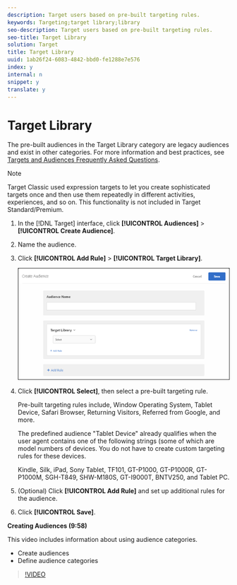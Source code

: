 ```yaml
---
description: Target users based on pre-built targeting rules.
keywords: Targeting;target library;library
seo-description: Target users based on pre-built targeting rules.
seo-title: Target Library
solution: Target
title: Target Library
uuid: 1ab26f24-6083-4842-bbd0-fe1288e7e576
index: y
internal: n
snippet: y
translate: y
---
```


# Target Library

The pre-built audiences in the Target Library category are legacy audiences and exist in other categories. For more information and best practices, see [ Targets and Audiences Frequently Asked Questions](../../../c_target/c_troubleshooting_targets_and_audiences.md#concept_C4EE4B8F4840430CBD798D579A8F208D). 


>[!NOTE]
>
>Target Classic used expression targets to let you create sophisticated targets once and then use them repeatedly in different activities, experiences, and so on. This functionality is not included in Target Standard/Premium.




1. In the [!DNL  Target] interface, click **[!UICONTROL  Audiences]** > **[!UICONTROL  Create Audience]**. 

1. Name the audience. 

1. Click **[!UICONTROL  Add Rule]** > **[!UICONTROL  Target Library]**. 

   ![](assets/target_library.png) 

1. Click **[!UICONTROL  Select]**, then select a pre-built targeting rule. 

   Pre-built targeting rules include, Window Operating System, Tablet Device, Safari Browser, Returning Visitors, Referred from Google, and more. 

   The predefined audience "Tablet Device" already qualifies when the user agent contains one of the following strings (some of which are model numbers of devices. You do not have to create custom targeting rules for these devices. 

   Kindle, Silk, iPad, Sony Tablet, TF101, GT-P1000, GT-P1000R, GT-P1000M, SGH-T849, SHW-M180S, GT-I9000T, BNTV250, and Tablet PC. 

1. (Optional) Click **[!UICONTROL  Add Rule]** and set up additional rules for the audience. 

1. Click **[!UICONTROL  Save]**. 



**Creating Audiences (9:58)** 

This video includes information about using audience categories. 


* Create audiences
* Define audience categories


>[!VIDEO](https://vimeo.com/wV9lVTSOxMk) 
